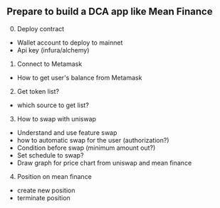 ## Prepare to build a DCA app like Mean Finance

0. Deploy contract
 * Wallet account to deploy to mainnet
 * Api key (infura/alchemy)

1. Connect to Metamask
  * How to get user's balance from Metamask

2. Get token list?
  * which source to get list?

3. How to swap with uniswap
  * Understand and use feature swap
  * how to automatic swap for the user (authorization?)
  * Condition before swap (minimum amount out?)
  * Set schedule to swap?
  * Draw graph for price chart from uniswap and mean finance

4. Position on mean finance
  * create new position
  * terminate position

